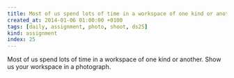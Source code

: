 ```yaml
---
title: Most of us spend lots of time in a workspace of one kind or another. Show us your workspace in a photograph.
created_at: 2014-01-06 01:00:00 +0100
tags: [daily, assignment, photo, shoot, ds25]
kind: assignment
index: 25
---
```


Most of us spend lots of time in a workspace of one kind or another. Show us your workspace in a photograph.
